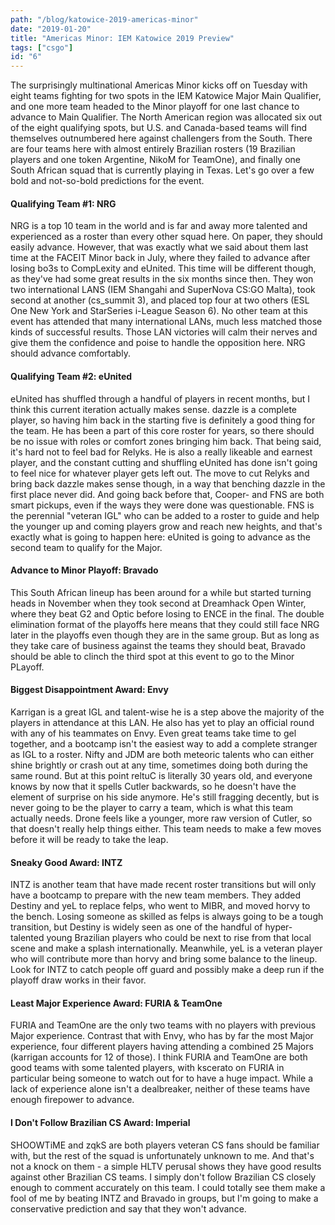 ```yaml
---
path: "/blog/katowice-2019-americas-minor"
date: "2019-01-20"
title: "Americas Minor: IEM Katowice 2019 Preview"
tags: ["csgo"]
id: "6"
---
```


The surprisingly multinational Americas Minor kicks off on Tuesday with eight teams fighting for two spots in the IEM Katowice Major Main Qualifier, and one more team headed to the Minor playoff for one last chance to advance to Main Qualifier. The North American region was allocated six out of the eight qualifying spots, but U.S. and Canada-based teams will find themselves outnumbered here against challengers from the South. There are four teams here with almost entirely Brazilian rosters (19 Brazilian players and one token Argentine, NikoM for TeamOne), and finally one South African squad that is currently playing in Texas. Let's go over a few bold and not-so-bold predictions for the event.

#### Qualifying Team #1: NRG

NRG is a top 10 team in the world and is far and away more talented and experienced as a roster than every other squad here. On paper, they should easily advance. However, that was exactly what we said about them last time at the FACEIT Minor back in July, where they failed to advance after losing bo3s to CompLexity and eUnited. This time will be different though, as they've had some great results in the six months since then. They won two international LANS (IEM Shangahi and SuperNova CS:GO Malta), took second at another (cs_summit 3), and placed top four at two others (ESL One New York and StarSeries i-League Season 6). No other team at this event has attended that many international LANs, much less matched those kinds of successful results. Those LAN victories will calm their nerves and give them the confidence and poise to handle the opposition here. NRG should advance comfortably.

#### Qualifying Team #2: eUnited

eUnited has shuffled through a handful of players in recent months, but I think this current iteration actually makes sense. dazzle is a complete player, so having him back in the starting five is definitely a good thing for the team. He has been a part of this core roster for years, so there should be no issue with roles or comfort zones bringing him back. That being said, it's hard not to feel bad for Relyks. He is also a really likeable and earnest player, and the constant cutting and shuffling eUnited has done isn't going to feel nice for whatever player gets left out. The move to cut Relyks and bring back dazzle makes sense though, in a way that benching dazzle in the first place never did. And going back before that, Cooper- and FNS are both smart pickups, even if the ways they were done was questionable. FNS is the perennial "veteran IGL" who can be added to a roster to guide and help the younger up and coming players grow and reach new heights, and that's exactly what is going to happen here: eUnited is going to advance as the second team to qualify for the Major.

#### Advance to Minor Playoff: Bravado

This South African lineup has been around for a while but started turning heads in November when they took second at Dreamhack Open Winter, where they beat G2 and Optic before losing to ENCE in the final. The double elimination format of the playoffs here means that they could still face NRG later in the playoffs even though they are in the same group. But as long as they take care of business against the teams they should beat, Bravado should be able to clinch the third spot at this event to go to the Minor PLayoff.

#### Biggest Disappointment Award: Envy

Karrigan is a great IGL and talent-wise he is a step above the majority of the players in attendance at this LAN. He also has yet to play an official round with any of his teammates on Envy. Even great teams take time to gel together, and a bootcamp isn't the easiest way to add a complete stranger as IGL to a roster. Nifty and JDM are both meteoric talents who can either shine brightly or crash out at any time, sometimes doing both during the same round. But at this point reltuC is literally 30 years old, and everyone knows by now that it spells Cutler backwards, so he doesn't have the element of surprise on his side anymore. He's still fragging decently, but is never going to be the player to carry a team, which is what this team actually needs. Drone feels like a younger, more raw version of Cutler, so that doesn't really help things either. This team needs to make a few moves before it will be ready to take the leap.

#### Sneaky Good Award: INTZ

INTZ is another team that have made recent roster transitions but will only have a bootcamp to prepare with the new team members. They added Destiny and yeL to replace felps, who went to MIBR, and moved horvy to the bench. Losing someone as skilled as felps is always going to be a tough transition, but Destiny is widely seen as one of the handful of hyper-talented young Brazilian players who could be next to rise from that local scene and make a splash internationally. Meanwhile, yeL is a veteran player who will contribute more than horvy and bring some balance to the lineup. Look for INTZ to catch people off guard and possibly make a deep run if the playoff draw works in their favor.

#### Least Major Experience Award: FURIA & TeamOne

FURIA and TeamOne are the only two teams with no players with previous Major experience. Contrast that with Envy, who has by far the most Major experience, four different players having attending a combined 25 Majors (karrigan accounts for 12 of those). I think FURIA and TeamOne are both good teams with some talented players, with kscerato on FURIA in particular being someone to watch out for to have a huge impact. While a lack of experience alone isn't a dealbreaker, neither of these teams have enough firepower to advance.

#### I Don't Follow Brazilian CS Award: Imperial

SHOOWTiME and zqkS are both players veteran CS fans should be familiar with, but the rest of the squad is unfortunately unknown to me. And that's not a knock on them - a simple HLTV perusal shows they have good results against other Brazilian CS teams. I simply don't follow Brazilian CS closely enough to comment accurately on this team. I could totally see them make a fool of me by beating INTZ and Bravado in groups, but I'm going to make a conservative prediction and say that they won't advance.

